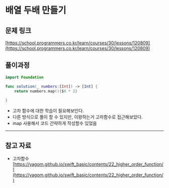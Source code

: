 # 배열 두배 만들기

## **문제 링크**

[https://school.programmers.co.kr/learn/courses/30/lessons/120809](https://school.programmers.co.kr/learn/courses/30/lessons/120809)

## 풀이과정

```swift
import Foundation

func solution(_ numbers:[Int]) -> [Int] {
   	return numbers.map(){$0 * 2} 
    
}
```

- 고차 함수에 대한 학습이 필요해보인다.
- 다른 방식으로 풀이 할 수 있지만, 이왕하는거 고차함수로 접근해보았다.
- map 사용해서 코드 간략하게 작성할수 있었음

---

## 참고 자료

- 고차함수 [https://yagom.github.io/swift_basic/contents/22_higher_order_function/](https://yagom.github.io/swift_basic/contents/22_higher_order_function/)